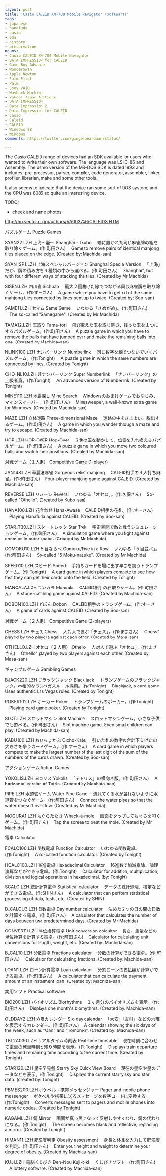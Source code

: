 ```yaml
---
layout: post
title: 'Casio CALEID XM-700 Mobile Navigator (software)'
tags:
- japanese
- hanafuda
- casio
- pda
- history
- preservation
nouns:
- Casio CALEID XM-700 Mobile Navigator
- DATA IMPRESSION for CALEID
- Game Boy Advance
- WonderSwan 
- Apple Newton
- Palm Pilot
- Palm
- Sony VAIO
- Wayback Machine
- Yahoo! Japan Auctions
- DATA IMPRESSION
- Data Impression 2
- Data Impression for CALEID
- Casio
- Caleid
- CALEID
- Windows 98
- Windows
comments: https://twitter.com/gingerbeardman/status/

---
```


The Casio CALEID range of devices had an SDK available for users who wanted to write their own software. The language was LSI C-86 and Assembly. The demo version of the MS-DOS SDK is dated 1993 and includes: pre-processor, parser, compiler, code generator, assembler, linker, profiler, librarian, make and some other tools.

It also seems to indicate that the device ran some sort of DOS system, and the CPU was 8086 so quite an interesting device.

TODO:
- check and name photos

http://hp.vector.co.jp/authors/VA003746/CALEID3.HTM

パズルゲーム
Puzzle Games

SYAN22.LZH
上海～壷～
Shanghai - Tsubo
　端に置かれた同じ麻雀牌の組を取り除くゲーム。(作:町田さん)
　Game to remove pairs of identical mahjong tiles placed on the edge. (Created by: Machida-san)

SYAN_SP1.LZH
上海スペシャルバージョン
Shanghai Special Version
　「上海」だが、牌の積み方を４種類の中から選べる。(作:町田さん)
　Shanghai", but with four different ways of stacking the tiles. (Created by Mr Machida)

SISEN.LZH
四川省
Sichuan
　最大２回曲げた線でつながる同じ麻雀牌を取り除くゲーム。(作:すーさん)
　A game where you have to get rid of the same mahjong tiles connected by lines bent up to twice. (Created by: Soo-san)

SAME11.LZH
セイム
Same Game
　いわゆる「さめがめ」。(作:町田さん)
　The so-called "Samegame". (Created by Mr Machida)

TAMA12.LZH
玉取り
Tama-tori
　飛び越えた玉を取り除き、残った玉を１つにするパズルゲーム。(作:町田さん)
　A puzzle game in which you have to remove the balls that have jumped over and make the remaining balls into one. (Created by Machida-san)

NLINK100.LZH
ナンバーリンク
Numberlink
　同じ数字を線でつないでいくパズルゲーム。(作:Tonight)
　A puzzle game in which the same numbers are connected by lines. (Created by Tonight)

CHO-NL10.LZH
超ナンバーリンク
Super Numberlink
　「ナンバーリンク」の上級者篇。(作:Tonight)
　An advanced version of Numberlink. (Created by Tonight)

MINE110.LZH
地雷探し
Mine Search
　Windowsのおまけゲームでおなじみ、マインスイーパー。(作:町田さん)
　Minesweeper, a well-known extra game for Windows. (Created by Machida-san)

MAZE.LZH
立体迷路
Three-dimensional Maze
　迷路の中をさまよい、脱出するゲーム。(作:町田さん)
　A game in which you wander through a maze and try to escape. (Created by Machida-san)

HOP.LZH
HOP-OVER
Hop-Over
　２色の玉を動かして、位置を入れ換えるパズルゲーム。(作:町田さん)
　A puzzle game in which you move two coloured balls and switch their positions. (Created by Machida-san)


対戦ゲーム（１人用）
Competitive Game (1-player)

JAN148.LZH
華麗堵麻雀
Gorgeous relief mahjong
　CALEID相手の４人打ち麻雀。(作:町田さん)
　Four-player mahjong game against CALEID. (Created by Machida-san)

REVERSE.LZH
リバーシ
Reversi
　いわゆる「オセロ」。(作:久保さん)
　So-called "Othello". (Created by Kubo-san)

HANA100.LZH
花合わせ
Hana-Awase
　CALEID相手の花札。(作:すーさん)
　Playing Hanafuda against CALEID. (Created by Soo-san)

STAR_T30.LZH
スタートレック
Star Trek
　宇宙空間で敵と戦うシミュレーションゲーム。(作:町田さん)
　A simulation game where you fight against enemies in outer space. (Created by Mr Machida)

GOMOKU10.LZH
５目ならべ
Gomoku/Five in a Row
　いわゆる「５目並べ」。(作:町田さん)
　So-called "5 Moku-nazuke". (Created by Mr Machida)

SPEED10.LZH
スピード
Speed
　手持ちカードを場に出す早さを競うトランプゲーム。(作:Tonight)
　A card game in which players compete to see how fast they can get their cards onto the field. (Created by Tonight)

MANCALA.LZH
マンカラ
Mancala
　CALEID相手の石取りゲーム。(作:町田さん)
　A stone-catching game against CALEID. (Created by Machida-san)

DOBON100.LZH
どぼん
Dobon
　CALEID相手のトランプゲーム。(作:すーさん)
　A game of cards against CALEID. (Created by Soo-san)


対戦ゲーム（２人用）
Competitive Game (2-players)

CHESS.LZH
チェス
Chess
　人対人で遊ぶ「チェス」。(作:まささん)
　Chess" played by two players against each other. (Created by Masa-san)

OTHELLO.LZH
オセロ（２人用）
Othello
　人対人で遊ぶ「オセロ」。(作:まささん)
　Othello" played by two players against each other. (Created by Masa-san)


ギャンブルゲーム
Gambling Games

BJACK220.LZH
ブラックジャック
Black jack
　トランプゲームのブラックジャック。本格的なラスベガスルール採用。(作:Tonight)
　Blackjack, a card game. Uses authentic Las Vegas rules. (Created by Tonight)

POKER102.LZH
ポーカー
Poker
　トランプゲームのポーカー。(作:Tonight)
　Playing card game poker. (Created by Tonight)

SLOT.LZH
スロットマシン
Slot Machine
　スロットマシンゲーム。小さな子供でも遊べる。(作:町田さん)
　Slot machine game. Even small children can play. (Created by Machida-san)

KABU100.LZH
おいちょかぶ
Oicho-Kabu
　引いた札の数字の合計下１けたの大きさを争うカードゲーム。(作:すーさん)
　A card game in which players compete to make the largest number of the last digit of the sum of the numbers of the cards drawn. (Created by Soo-san)


アクションゲーム
Action Games

YOKOLIS.LZH
ヨコリス
Yokolis
　「テトリス」の横向き版。(作:町田さん)
　A horizontal version of Tetris. (Created by Machida-san)

PIPE.LZH
水道管ゲーム
Water Pipe Game
　流れてくる水が溢れないように水道管をつなぐゲーム。(作:町田さん)
　Connect the water pipes so that the water doesn't overflow. (Created by Mr Machida)

MOGURA1.LZH
もぐらたたき
Whack-a-mole
　画面をタップしてもぐらを叩くゲーム。(作:町田さん)
　Tap the screen to beat the mole. (Created by Mr Machida)


電卓
Calculator

FCALC100.LZH
関数電卓
Function Calculator
　いわゆる関数電卓。(作:Tonight)
　A so-called function calculator. (Created by Tonight)

HCALC100.LZH
16進電卓
Hexadecimal Calculator
　16進数で加減乗除、論理演算などができる電卓。(作:Tonight)
　Calculator for addition, multiplication, division and logical operations in hexadecimal. (by: Tonight)

SCALC.LZH
統計計算電卓
Statistical calculator
　データの統計処理、検定などができる電卓。(作:SHINさん)
　A calculator that can perform statistical processing of data, tests, etc. (Created by SHIN)

D_CALCU3.LZH
日数電卓
Day number calculator
　決めた２つの日の間の日数を計算する電卓。(作:町田さん)
　A calculator that calculates the number of days between two predetermined days. (Created by Mr Machida)

CONVERT1.LZH
単位換算電卓
Unit conversion calcultor
　長さ、重量などの単位換算を計算する電卓。(作:町田さん)
　Calculator for calculating unit conversions for length, weight, etc. (Created by: Machida-san)

B_CAL10.LZH
分数電卓
Fractions calculator
　分数の計算ができる電卓。(作:町田さん)
　Calculator for calculating fractions. (Created by: Machida-san)

LOAN1.LZH
ローン計算電卓
Loan calculator
　分割ローンの支払額が計算ができる電卓。(作:町田さん)
　A calculator that can calculate the payment amount of an instalment loan. (Created by: Machida-san)


実用ソフト
Practical software

BIO200.LZH
バイオリズム
Biorhythms
　１ヶ月分のバイオリズムを表示。(作:町田さん)
　Displays one month's biorhythms. (Created by: Machida-san)

OLDDAY2.LZH
六曜カレンダー
Six-day calendar
　「大安」「友引」などの六曜を表示するカレンダー。(作:町田さん)
　A calendar showing the six days of the week, such as "Oan" and "Tomohiki". (Created by: Machida-san)

TBL2A030.LZH
リアルタイム時刻表
Real-time timetable
　現在時刻に合わせて電車の発車時刻と残り時間を表示。(作:Tonight)
　Displays train departure times and remaining time according to the current time. (Created by: Tonight)

STAR120.LZH
星空早見盤
Starry Sky Quick View Board
　現在の星空や星のデータなどを表示。(作:Tonight)
　Displays the current starry sky and star data. (created by: Tonight)

PBMES200.LZH
ポケベル・携帯メッセンジャー
Pager and mobile phone messenger
　ポケベルや携帯に送るメッセージを数字コードに変換する。(作:Tonight)
　Converts messages sent to pagers and mobile phones into numeric codes. (Created by Tonight)

KAGAMI.LZH
鏡
Mirror
　画面が真っ黒になって反射しやすくなり、鏡の代わりになる。(作:Tonight)
　The screen becomes black and reflective, replacing a mirror. (Created by Tonight)

HIMAN11.LZH
肥満度判定
Obesity assessment
　身長と体重を入力して肥満度を判定。(作:町田さん)
　Enter your height and weight to determine your degree of obesity. (Created by Machida-san)

KUJI.LZH
電脳くじびき
Den-Nou Kuji-biki
　くじびきソフト。(作:町田さん)
　A lottery software. (Created by Machida-san)
